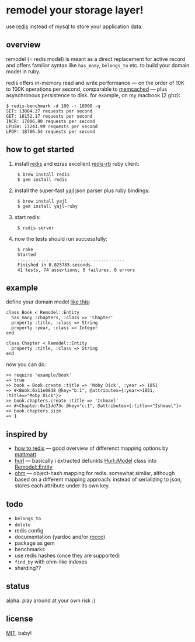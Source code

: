 # remodel your storage layer!

use [redis](http://github.com/antirez/redis) instead of mysql to store your application data.


## overview

remodel (= redis model) is meant as a direct replacement for active record and
offers familiar syntax like `has_many`, `belongs_to` etc. to build your domain model in ruby.

redis offers in-memory read and write performance &mdash; on the order of 10K to 100K 
operations per second, comparable to [memcached](http://memcached.org/) &mdash; plus asynchronous
persistence to disk. for example, on my macbook (2 ghz):

	$ redis-benchmark -d 100 -r 10000 -q
	SET: 13864.27 requests per second
	GET: 18152.17 requests per second
	INCR: 17006.80 requests per second
	LPUSH: 17243.99 requests per second
	LPOP: 18706.54 requests per second



## how to get started

1. install [redis](http://github.com/antirez/redis) and ezras excellent
[redis-rb](http://github.com/ezmobius/redis-rb) ruby client:

		$ brew install redis
		$ gem install redis

2. install the super-fast [yajl](http://github.com/lloyd/yajl) json parser
plus ruby bindings:

		$ brew install yajl
		$ gem install yajl-ruby

3. start redis:

		$ redis-server

4. now the tests should run successfully:

		$ rake
		Started
		.........................................
		Finished in 0.025785 seconds.
		41 tests, 74 assertions, 0 failures, 0 errors


## example

define your domain model [like this](http://github.com/tlossen/remodel/blob/master/example/book.rb):

	class Book < Remodel::Entity
	  has_many :chapters, :class => 'Chapter'
	  property :title, :class => String
	  property :year, :class => Integer
	end

	class Chapter < Remodel::Entity
	  property :title, :class => String
	end
	
now you can do:

	>> require 'example/book'
	=> true
	>> book = Book.create :title => 'Moby Dick', :year => 1851
	=> #<Book:0x11e08d8 @key="b:1", @attributes={:year=>1851, :title=>"Moby Dick"}>
	>> book.chapters.create :title => 'Ishmael'
	=> #<Chapter:0x11dd73c @key="c:1", @attributes={:title=>"Ishmael"}>
	>> book.chapters.size
	=> 1


## inspired by

* [how to redis](http://www.paperplanes.de/2009/10/30/how_to_redis.html)
&mdash; good overview of differenct mapping options by [mattmatt](http://github.com/mattmatt)
* [hurl](http://github.com/defunkt/hurl) &mdash; basically i extracted
defunkts [Hurl::Model](http://github.com/defunkt/hurl/blob/master/models/model.rb) class 
into [Remodel::Entity](http://github.com/tlossen/remodel/blob/master/lib/remodel/entity.rb)
* [ohm](http://github.com/soveran/ohm) &mdash; object-hash mapping for redis. 
somewhat similar, although based on a different mapping approach: instead of serializing to json,
stores each attribute under its own key.


## todo

* `belongs_to`
* `delete`
* redis config
* documentation (yardoc and/or [rocco](http://github.com/rtomayko/rocco))
* package as gem
* benchmarks
* use redis hashes (once they are supported)
* `find_by` with ohm-like indexes
* sharding??


## status

alpha. play around at your own risk :)


## license

[MIT](http://github.com/tlossen/remodel/raw/master/LICENSE), baby!